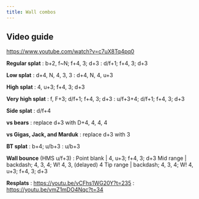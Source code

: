 ```yaml
---
title: Wall combos
---
```


## Video guide
<https://www.youtube.com/watch?v=c7uX8Tq4pq0>

**Regular splat**
: b+2, f\~N; f+4, 3; d+3
: d/f+1; f+4, 3; d+3

**Low splat**
: d+4, N, 4, 3, 3
: d+4, N, 4, u+3

**High splat**
: 4, u+3; f+4, 3; d+3

**Very high splat**
: f, F+3; d/f+1; f+4, 3; d+3
: u/f+3+4; d/f+1; f+4, 3; d+3

**Side splat**
: d/f+4

**vs bears**
: replace d+3 with D+4, 4, 4, 4

**vs Gigas, Jack, and Marduk**
: replace d+3 with 3

**BT splat**
: b+4; u/b+3
: u/b+3

**Wall bounce** (HMS u/f+3) <!-- https://discordapp.com/channels/361852916203651074/362381291905351692/621329604703158272 -->
: Point blank | 4, u+3; f+4, 3; d+3
  Mid range | backdash; 4, 3, 4; W! 4, 3, (delayed) 4
  Tip range | backdash; 4, 3, 4; W! 4, u+3; f+4, 3; d+3

**Resplats**
: <https://youtu.be/vCFhs1WG20Y?t=235>
: <https://youtu.be/vmZ1mDO4Nqc?t=34>
